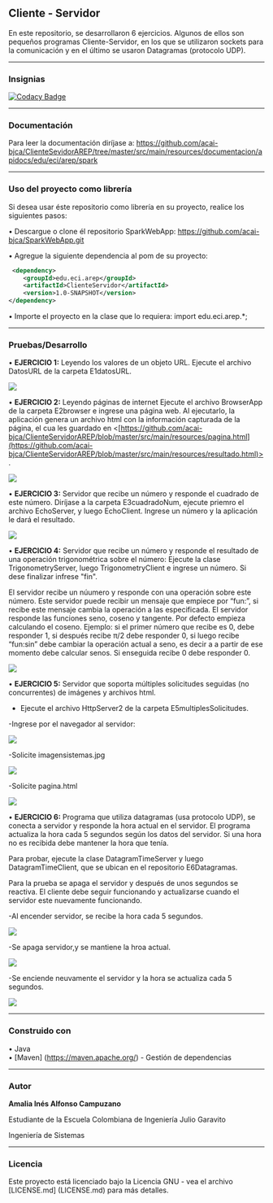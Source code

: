## Cliente - Servidor

En este repositorio, se desarrollaron 6 ejercicios. Algunos de ellos son pequeños programas Cliente-Servidor, en los que se utilizaron sockets para la comunicación y en el último se usaron Datagramas (protocolo UDP). 
___
### Insignias
[![Codacy Badge](https://api.codacy.com/project/badge/Grade/f7e9780041f54e5ea2debbdf385e8fc4)](https://www.codacy.com/manual/acai-bjca/ClienteServidorAREP?utm_source=github.com&amp;utm_medium=referral&amp;utm_content=acai-bjca/ClienteServidorAREP&amp;utm_campaign=Badge_Grade)
___
### Documentación

Para leer la documentación diríjase a: <https://github.com/acai-bjca/ClienteSevidorAREP/tree/master/src/main/resources/documentacion/apidocs/edu/eci/arep/spark>

___
### Uso del proyecto como librería
Si desea usar éste repositorio como librería en su proyecto, realice los siguientes pasos:

• Descargue o clone él repositorio SparkWebApp: <https://github.com/acai-bjca/SparkWebApp.git>

• Agregue la siguiente dependencia al pom de su proyecto:
``` xml
 <dependency>
	<groupId>edu.eci.arep</groupId>
    <artifactId>ClienteServidor</artifactId>
    <version>1.0-SNAPSHOT</version>
</dependency>
```

• Importe el proyecto en la clase que lo requiera:
import edu.eci.arep.*;
___
### Pruebas/Desarrollo
• **EJERCICIO 1:**
Leyendo los valores de un objeto URL.
Ejecute el archivo DatosURL de la carpeta E1datosURL.

![](src/main/resources/Readme/1-urlDatos.PNG)

• **EJERCICIO 2:**
Leyendo páginas de internet
Ejecute el archivo BrowserApp de la carpeta E2browser e ingrese una página web. Al ejecutarlo, la aplicación genera un archivo html con la información capturada de la página, el cua les guardado en <[https://github.com/acai-bjca/ClienteServidorAREP/blob/master/src/main/resources/pagina.html](https://github.com/acai-bjca/ClienteServidorAREP/blob/master/src/main/resources/resultado.html)>.

![](src/main/resources/Readme/2-leerPagina.PNG)

• **EJERCICIO 3:**
Servidor que recibe un número y responde el cuadrado de este número.
Diríjase a la carpeta E3cuadradoNum, ejecute priemro el archivo EchoServer, y luego EchoClient. Ingrese un número y la aplicación le dará el resultado. 

![](src/main/resources/Readme/3-servidorCuadrado.PNG)

• **EJERCICIO 4:**
Servidor que recibe un número y responde el resultado de una operación trigonométrica sobre el número:
Ejecute la clase TrigonometryServer, luego TrigonometryClient e ingrese un número. Si dese finalizar infrese "fin".

El servidor recibe un núumero y responde con una operación sobre este número. Este servidor puede recibir un mensaje que empiece por “fun:”, si recibe este mensaje cambia la operación a las especificada. El servidor responde las funciones seno, coseno y tangente. Por defecto empieza calculando el coseno. Ejemplo: si el primer número que recibe es 0, debe responder 1, si después recibe π/2 debe responder 0, si luego recibe “fun:sin” debe cambiar la operación actual a seno, es decir a a partir de ese momento debe calcular senos. Si enseguida recibe 0 debe responder 0.

![](src/main/resources/Readme/4-servidorTrigo.PNG)

• **EJERCICIO 5:**
Servidor que soporta múltiples solicitudes seguidas (no concurrentes) de imágenes y archivos html.

- Ejecute el archivo HttpServer2 de la carpeta E5multiplesSolicitudes.

-Ingrese por el navegador al servidor:

![](src/main/resources/Readme/5-2.PNG)

-Solicite imagensistemas.jpg

![](src/main/resources/Readme/5-3.PNG)

-Solicite pagina.html

![](src/main/resources/Readme/5-4.PNG)

• **EJERCICIO 6:**
Programa que utiliza datagramas (usa protocolo UDP), se conecta a servidor y responde la hora actual en el servidor. El programa actualiza la hora
cada 5 segundos según los datos del servidor. Si una hora no es recibida debe
mantener la hora que tenía.

Para probar, ejecute la clase DatagramTimeServer y luego DatagramTimeClient, que se ubican en el repositorio E6Datagramas.

Para la prueba se apaga el servidor y después de
unos segundos se reactiva. El cliente debe seguir funcionando y actualizarse
cuando el servidor este nuevamente funcionando.

-Al encender servidor, se recibe la hora  cada 5 segundos.

![](src/main/resources/Readme/6-1.PNG)

-Se apaga servidor,y se mantiene la hroa actual.

![](src/main/resources/Readme/6-2.PNG)

-Se enciende neuvamente el servidor y la hora se actualiza cada 5 segundos.

![](src/main/resources/Readme/6-3.PNG)

___
### Construido con

• Java  
• [Maven] (https://maven.apache.org/) - Gestión de dependencias

___
### Autor

**Amalia Inés Alfonso Campuzano** 

Estudiante de la Escuela Colombiana de Ingeniería Julio Garavito

Ingeniería de Sistemas
___
### Licencia

Este proyecto está licenciado bajo la Licencia GNU - vea el archivo [LICENSE.md] (LICENSE.md) para más detalles.
